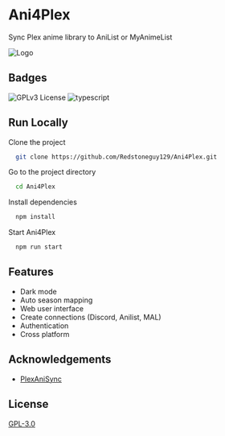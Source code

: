 
# Ani4Plex

Sync Plex anime library to AniList or MyAnimeList


![Logo](https://repository-images.githubusercontent.com/433297648/f64615f6-7894-4659-9b8d-711313fb486b)


## Badges

![GPLv3 License](https://img.shields.io/badge/License-GPL%20v3-yellow.svg?style=for-the-badge)
![typescript](https://forthebadge.com/images/badges/made-with-typescript.svg)
## Run Locally

Clone the project

```bash
  git clone https://github.com/Redstoneguy129/Ani4Plex.git
```

Go to the project directory

```bash
  cd Ani4Plex
```

Install dependencies

```bash
  npm install
```

Start Ani4Plex

```bash
  npm run start
```


## Features

- Dark mode
- Auto season mapping
- Web user interface
- Create connections (Discord, Anilist, MAL)
- Authentication
- Cross platform


## Acknowledgements

- [PlexAniSync](https://github.com/RickDB/PlexAniSync)
## License

[GPL-3.0](https://choosealicense.com/licenses/gpl-3.0/)

